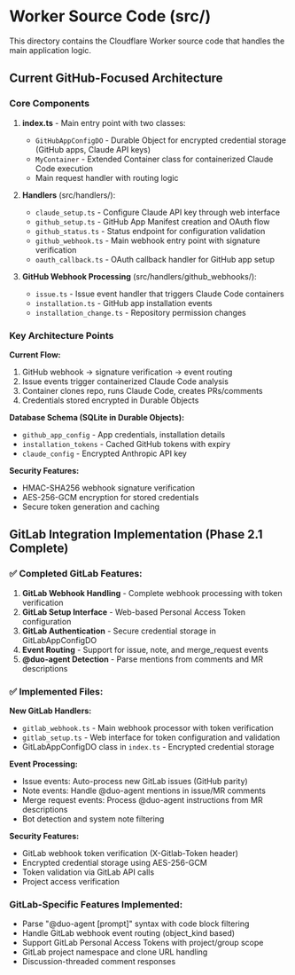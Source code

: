 # Worker Source Code (src/)

This directory contains the Cloudflare Worker source code that handles the main application logic.

## Current GitHub-Focused Architecture

### Core Components

1. **index.ts** - Main entry point with two classes:
   - `GitHubAppConfigDO` - Durable Object for encrypted credential storage (GitHub apps, Claude API keys)
   - `MyContainer` - Extended Container class for containerized Claude Code execution
   - Main request handler with routing logic

2. **Handlers** (src/handlers/):
   - `claude_setup.ts` - Configure Claude API key through web interface
   - `github_setup.ts` - GitHub App Manifest creation and OAuth flow
   - `github_status.ts` - Status endpoint for configuration validation
   - `github_webhook.ts` - Main webhook entry point with signature verification
   - `oauth_callback.ts` - OAuth callback handler for GitHub app setup

3. **GitHub Webhook Processing** (src/handlers/github_webhooks/):
   - `issue.ts` - Issue event handler that triggers Claude Code containers
   - `installation.ts` - GitHub app installation events
   - `installation_change.ts` - Repository permission changes

### Key Architecture Points

**Current Flow:**
1. GitHub webhook → signature verification → event routing
2. Issue events trigger containerized Claude Code analysis
3. Container clones repo, runs Claude Code, creates PRs/comments
4. Credentials stored encrypted in Durable Objects

**Database Schema (SQLite in Durable Objects):**
- `github_app_config` - App credentials, installation details
- `installation_tokens` - Cached GitHub tokens with expiry
- `claude_config` - Encrypted Anthropic API key

**Security Features:**
- HMAC-SHA256 webhook signature verification
- AES-256-GCM encryption for stored credentials
- Secure token generation and caching

## GitLab Integration Implementation (Phase 2.1 Complete)

### ✅ Completed GitLab Features:

1. **GitLab Webhook Handling** - Complete webhook processing with token verification
2. **GitLab Setup Interface** - Web-based Personal Access Token configuration
3. **GitLab Authentication** - Secure credential storage in GitLabAppConfigDO
4. **Event Routing** - Support for issue, note, and merge_request events
5. **@duo-agent Detection** - Parse mentions from comments and MR descriptions

### ✅ Implemented Files:

**New GitLab Handlers:**
- `gitlab_webhook.ts` - Main webhook processor with token verification
- `gitlab_setup.ts` - Web interface for token configuration and validation
- GitLabAppConfigDO class in `index.ts` - Encrypted credential storage

**Event Processing:**
- Issue events: Auto-process new GitLab issues (GitHub parity)
- Note events: Handle @duo-agent mentions in issue/MR comments
- Merge request events: Process @duo-agent instructions from MR descriptions
- Bot detection and system note filtering

**Security Features:**
- GitLab webhook token verification (X-Gitlab-Token header)
- Encrypted credential storage using AES-256-GCM
- Token validation via GitLab API calls
- Project access verification

### GitLab-Specific Features Implemented:
- Parse "@duo-agent [prompt]" syntax with code block filtering
- Handle GitLab webhook event routing (object_kind based)
- Support GitLab Personal Access Tokens with project/group scope
- GitLab project namespace and clone URL handling
- Discussion-threaded comment responses